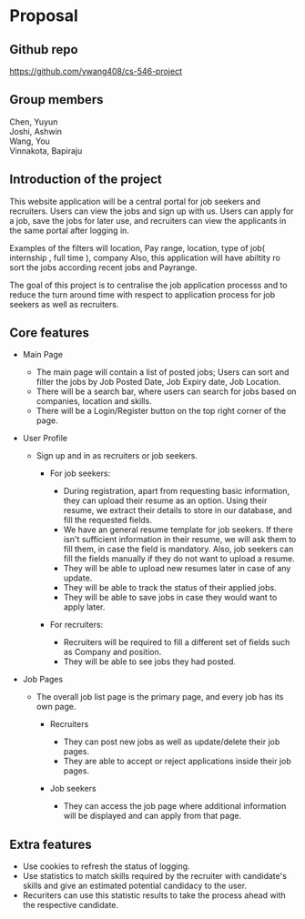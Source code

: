 # Proposal

## Github repo

https://github.com/ywang408/cs-546-project

## Group members

Chen, Yuyun \
Joshi, Ashwin \
Wang, You \
Vinnakota, Bapiraju

## Introduction of the project

This website application will be a central portal for job seekers and recruiters. Users can view the jobs and sign up with us.
Users can apply for a job, save the jobs for later use, and recruiters can view the applicants in the same portal after logging in.

Examples of the filters will location, Pay range, location, type of job( internship , full time ), company
Also, this application will have abiltity ro sort the jobs according recent jobs and Payrange.

The goal of this project is to centralise the job application processs and to reduce the turn around time with respect to application process for job seekers as well as recruiters.

## Core features

- Main Page
  - The main page will contain a list of posted jobs; Users can sort and filter the jobs by Job Posted Date, Job Expiry date, Job Location.
  - There will be a search bar, where users can search for jobs based on companies, location and skills.
  - There will be a Login/Register button on the top right corner of the page.

- User Profile
  - Sign up and in as recruiters or job seekers.

    - For job seekers: 
      - During registration, apart from requesting basic information, they can upload their resume as an option. Using their resume, we extract their details to store in our database, and fill the requested fields.
      - We have an general resume template for job seekers. If there isn't sufficient information in their resume, we will ask them to fill them, in case the field is mandatory. Also, job seekers can fill the fields manually if they do not want to upload a resume.
      - They will be able to upload new resumes later in case of any update.
      - They will be able to track the status of their applied jobs.
      - They will be able to save jobs in case they would want to apply later.

    - For recruiters:
      - Recruiters will be required to fill a different set of fields such as Company and position.
      - They will be able to see jobs they had posted.

- Job Pages
  - The overall job list page is the primary page, and every job has its own page.

    - Recruiters
      - They can post new jobs as well as update/delete their job pages.
      - They are able to accept or reject applications inside their job pages.

    - Job seekers
      - They can access the job page where additional information will be displayed and can apply from that page.

## Extra features

- Use cookies to refresh the status of logging.
- Use statistics to match skills required by the recruiter with candidate's skills and give an estimated potential candidacy 
  to the user.
- Recuriters can use this statistic results to take the process ahead with the respective candidate. 
